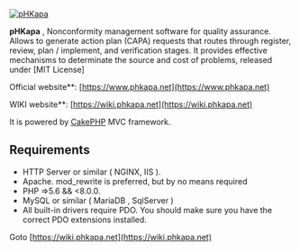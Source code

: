 [![pHKapa](https://phalkaline.net/images/logo.png)](https://phalkaline.net)


**pHKapa** , Nonconformity management software for quality assurance. Allows to generate action plan (CAPA) requests that routes through register, review, plan / implement, and verification stages. It provides effective mechanisms to determinate the source and cost of problems, released under [MIT License]

Official website**: [https://www.phkapa.net](https://www.phkapa.net)

WIKI website**: [https://wiki.phkapa.net](https://wiki.phkapa.net)

It is powered by [CakePHP](http://cakephp.org) MVC framework.


## Requirements
  * HTTP Server or similar ( NGINX, IIS ).
  * Apache. mod_rewrite is preferred, but by no means required
  * PHP =>5.6 && <8.0.0.
  * MySQL or similar ( MariaDB , SqlServer )
  * All built-in drivers require PDO. You should make sure you have the correct PDO extensions installed.

Goto [https://wiki.phkapa.net](https://wiki.phkapa.net)

